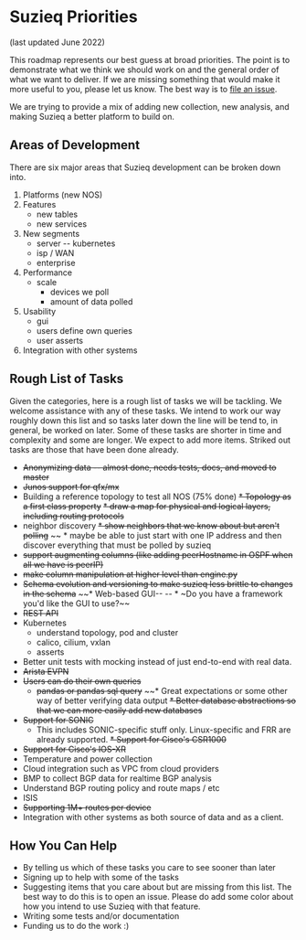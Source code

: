 # Suzieq Priorities

(last updated June 2022)

This roadmap represents our best guess at broad priorities. 
The point is to demonstrate what we think we should work on and the general
order of what we want to deliver.  If we are missing something that would make
it more useful to you, please let us know. The best way is to
[file an issue](https://github.com/netenglabs/suzieq/issues/new/choose).

We are trying to provide a mix of adding new collection, new analysis, and making Suzieq a better
platform to build on.

## Areas of Development

There are six major areas that Suzieq development can be broken down into.

1. Platforms (new NOS)
1. Features
   * new tables
   * new services
1. New segments
   * server -- kubernetes
   * isp / WAN
   * enterprise
1. Performance
   * scale
      * devices we poll
      * amount of data polled
1. Usability
   * gui
   * users define own queries
   * user asserts
1. Integration with other systems

## Rough List of Tasks

Given the categories, here is a rough list of tasks we will be tackling. We welcome assistance with any of these tasks. We intend to work our way roughly down this list and so tasks later down the line will be tend to, in general, be worked on later. Some of these tasks are shorter in time and complexity and some are longer. We expect to add more items. Striked out tasks are those that have been done already.

* ~~Anonymizing data -- almost done, needs tests, docs, and moved to master~~
* ~~Junos support for qfx/mx~~
* Building a reference topology to test all NOS (75% done)
~~* Topology as a first class property~~
    ~~* draw a map for physical and logical layers, including routing protocols~~
* neighbor discovery
    ~~* show neighbors that we know about but aren't polling~~
~~    * maybe be able to just start with one IP address and then discover 
      everything that must be polled by suzieq
* ~~support augmenting columns (like adding peerHostname in OSPF when all we have is peerIP)~~
* ~~make column manipulation at higher level than engine.py~~
* ~~Schema evolution and versioning to make suzieq less brittle to changes in the schema~~
~~* Web-based GUI--
--  * ~Do you have a framework you'd like the GUI to use?~~
* ~~REST API~~
* Kubernetes
  * understand topology, pod and cluster
  * calico, cilium, vxlan
  * asserts
* Better unit tests with mocking instead of just end-to-end with real data.
* ~~Arista EVPN~~
* ~~Users can do their own queries~~
  * ~~pandas or pandas sql query~~
~~* Great expectations or some other way of better verifying data output
~~* Better database abstractions so that we can more easily add new databases~~
* ~~Support for SONIC~~
  * This includes SONIC-specific stuff only. Linux-specific and FRR are already supported.
~~* Support for Cisco's CSR1000~~
* ~~Support for Cisco's IOS-XR~~
* Temperature and power collection 
* Cloud integration such as VPC from cloud providers
* BMP to collect BGP data for realtime BGP analysis
* Understand BGP routing policy and route maps / etc
* ISIS
* ~~Supporting 1M+ routes per device~~
* Integration with other systems as both source of data and as a client.

## How You Can Help

* By telling us which of these tasks you care to see sooner than later
* Signing up to help with some of the tasks
* Suggesting items that you care about but are missing from this list. The best way to do this is to open an issue. Please do add some color about how you intend to use Suzieq with that feature.
* Writing some tests and/or documentation
* Funding us to do the work :)
